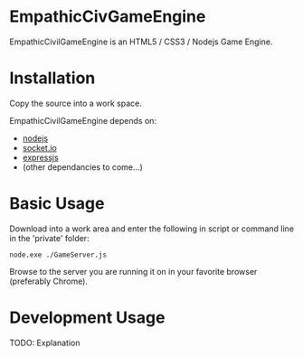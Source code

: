 EmpathicCivGameEngine
=====================

EmpathicCivilGameEngine is an HTML5 / CSS3 / Nodejs Game Engine.


Installation
===========

Copy the source into a work space.

EmpathicCivilGameEngine depends on:
* [nodejs](http://nodejs.org/)
* [socket.io](http://socket.io/)
* [expressjs](http://expressjs.com/)
* (other dependancies to come...)


Basic Usage
=====

Download into a work area and enter the following in script or command line in the 'private' folder:
```
node.exe ./GameServer.js
```

Browse to the server you are running it on in your favorite browser (preferably Chrome).


Development Usage
=====

TODO: Explanation